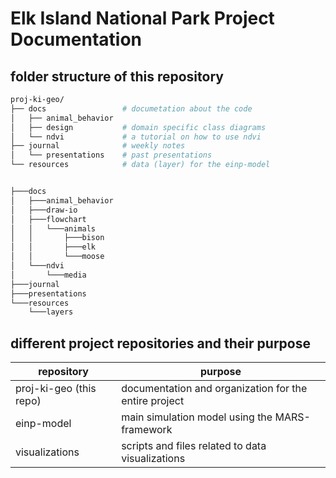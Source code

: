 # Elk Island National Park Project Documentation

## folder structure of this repository

```bash
proj-ki-geo/
├── docs                 # documetation about the code
│   ├── animal_behavior
│   ├── design           # domain specific class diagrams
│   └── ndvi             # a tutorial on how to use ndvi
├── journal              # weekly notes
│   └── presentations    # past presentations
└── resources            # data (layer) for the einp-model


├───docs
│   ├───animal_behavior
│   ├───draw-io
│   ├───flowchart
│   │   └───animals
│   │       ├───bison
│   │       ├───elk
│   │       └───moose
│   └───ndvi
│       └───media
├───journal
├───presentations
└───resources
    └───layers

```

## different project repositories and their purpose

| repository              | purpose                                               |
| ----------------------- | ----------------------------------------------------- |
| proj-ki-geo (this repo) | documentation and organization for the entire project |
| einp-model              | main simulation model using the MARS-framework        |
| visualizations          | scripts and files related to data visualizations      |

